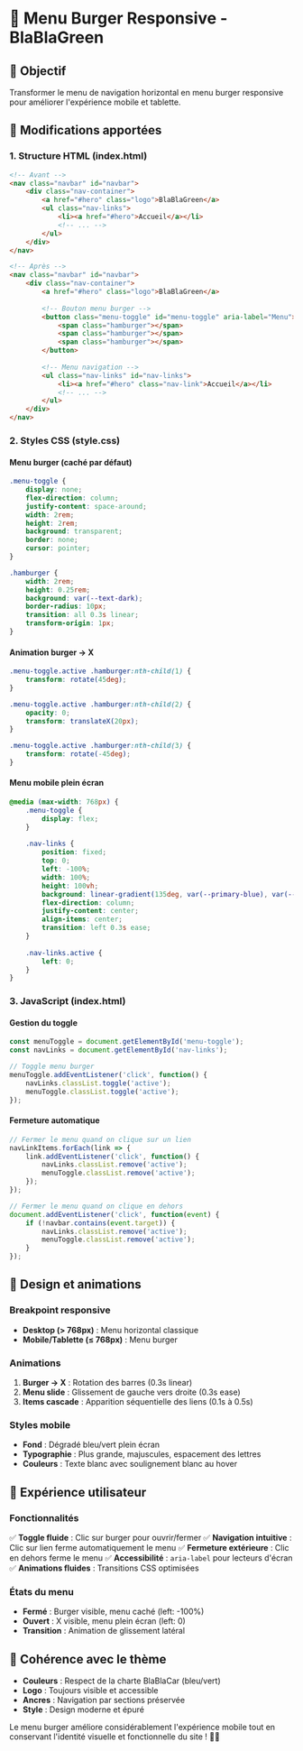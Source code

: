 # 📱 Menu Burger Responsive - BlaBlaGreen

## 🎯 Objectif
Transformer le menu de navigation horizontal en menu burger responsive pour améliorer l'expérience mobile et tablette.

## 🔧 Modifications apportées

### **1. Structure HTML (index.html)**
```html
<!-- Avant -->
<nav class="navbar" id="navbar">
    <div class="nav-container">
        <a href="#hero" class="logo">BlaBlaGreen</a>
        <ul class="nav-links">
            <li><a href="#hero">Accueil</a></li>
            <!-- ... -->
        </ul>
    </div>
</nav>

<!-- Après -->
<nav class="navbar" id="navbar">
    <div class="nav-container">
        <a href="#hero" class="logo">BlaBlaGreen</a>
        
        <!-- Bouton menu burger -->
        <button class="menu-toggle" id="menu-toggle" aria-label="Menu">
            <span class="hamburger"></span>
            <span class="hamburger"></span>
            <span class="hamburger"></span>
        </button>
        
        <!-- Menu navigation -->
        <ul class="nav-links" id="nav-links">
            <li><a href="#hero" class="nav-link">Accueil</a></li>
            <!-- ... -->
        </ul>
    </div>
</nav>
```

### **2. Styles CSS (style.css)**

#### **Menu burger (caché par défaut)**
```css
.menu-toggle {
    display: none;
    flex-direction: column;
    justify-content: space-around;
    width: 2rem;
    height: 2rem;
    background: transparent;
    border: none;
    cursor: pointer;
}

.hamburger {
    width: 2rem;
    height: 0.25rem;
    background: var(--text-dark);
    border-radius: 10px;
    transition: all 0.3s linear;
    transform-origin: 1px;
}
```

#### **Animation burger → X**
```css
.menu-toggle.active .hamburger:nth-child(1) {
    transform: rotate(45deg);
}

.menu-toggle.active .hamburger:nth-child(2) {
    opacity: 0;
    transform: translateX(20px);
}

.menu-toggle.active .hamburger:nth-child(3) {
    transform: rotate(-45deg);
}
```

#### **Menu mobile plein écran**
```css
@media (max-width: 768px) {
    .menu-toggle {
        display: flex;
    }
    
    .nav-links {
        position: fixed;
        top: 0;
        left: -100%;
        width: 100%;
        height: 100vh;
        background: linear-gradient(135deg, var(--primary-blue), var(--eco-green));
        flex-direction: column;
        justify-content: center;
        align-items: center;
        transition: left 0.3s ease;
    }
    
    .nav-links.active {
        left: 0;
    }
}
```

### **3. JavaScript (index.html)**

#### **Gestion du toggle**
```javascript
const menuToggle = document.getElementById('menu-toggle');
const navLinks = document.getElementById('nav-links');

// Toggle menu burger
menuToggle.addEventListener('click', function() {
    navLinks.classList.toggle('active');
    menuToggle.classList.toggle('active');
});
```

#### **Fermeture automatique**
```javascript
// Fermer le menu quand on clique sur un lien
navLinkItems.forEach(link => {
    link.addEventListener('click', function() {
        navLinks.classList.remove('active');
        menuToggle.classList.remove('active');
    });
});

// Fermer le menu quand on clique en dehors
document.addEventListener('click', function(event) {
    if (!navbar.contains(event.target)) {
        navLinks.classList.remove('active');
        menuToggle.classList.remove('active');
    }
});
```

## 🎨 Design et animations

### **Breakpoint responsive**
- **Desktop (> 768px)** : Menu horizontal classique
- **Mobile/Tablette (≤ 768px)** : Menu burger

### **Animations**
1. **Burger → X** : Rotation des barres (0.3s linear)
2. **Menu slide** : Glissement de gauche vers droite (0.3s ease)
3. **Items cascade** : Apparition séquentielle des liens (0.1s à 0.5s)

### **Styles mobile**
- **Fond** : Dégradé bleu/vert plein écran
- **Typographie** : Plus grande, majuscules, espacement des lettres
- **Couleurs** : Texte blanc avec soulignement blanc au hover

## 📱 Expérience utilisateur

### **Fonctionnalités**
✅ **Toggle fluide** : Clic sur burger pour ouvrir/fermer
✅ **Navigation intuitive** : Clic sur lien ferme automatiquement le menu
✅ **Fermeture extérieure** : Clic en dehors ferme le menu
✅ **Accessibilité** : `aria-label` pour lecteurs d'écran
✅ **Animations fluides** : Transitions CSS optimisées

### **États du menu**
- **Fermé** : Burger visible, menu caché (left: -100%)
- **Ouvert** : X visible, menu plein écran (left: 0)
- **Transition** : Animation de glissement latéral

## 🌱 Cohérence avec le thème
- **Couleurs** : Respect de la charte BlaBlaCar (bleu/vert)
- **Logo** : Toujours visible et accessible
- **Ancres** : Navigation par sections préservée
- **Style** : Design moderne et épuré

Le menu burger améliore considérablement l'expérience mobile tout en conservant l'identité visuelle et fonctionnelle du site ! 📱✨
